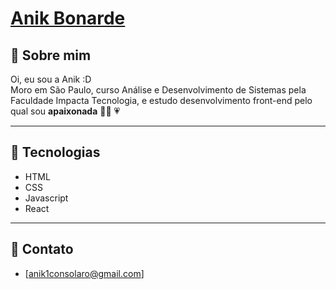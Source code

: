 # [Anik Bonarde](https://www.linkedin.com/in/anikbonarde/) 


## 🚩 Sobre mim

Oi, eu sou a Anik :D <br>
Moro em São Paulo, curso Análise e Desenvolvimento de Sistemas pela Faculdade Impacta Tecnologia, e estudo desenvolvimento front-end pelo qual sou **apaixonada** 👩‍💻 💗

---

## 🚀 Tecnologias

- HTML
- CSS
- Javascript
- React

---

## 💌 Contato

- [anik1consolaro@gmail.com]




